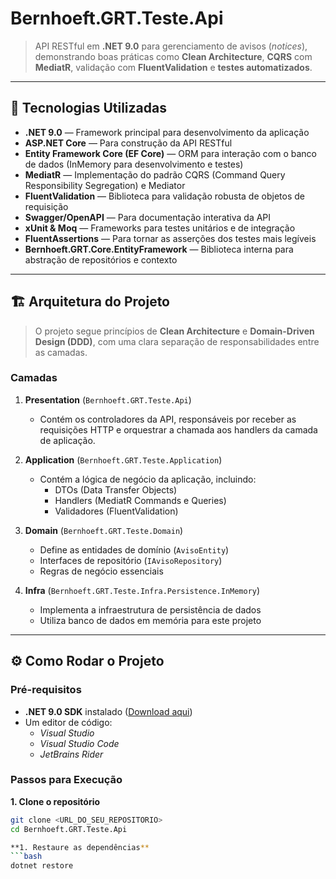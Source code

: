 # Bernhoeft.GRT.Teste.Api

> API RESTful em **.NET 9.0** para gerenciamento de avisos (*notices*), demonstrando boas práticas como **Clean Architecture**, **CQRS** com **MediatR**, validação com **FluentValidation** e **testes automatizados**.

---

## 🚀 Tecnologias Utilizadas

- **.NET 9.0** — Framework principal para desenvolvimento da aplicação
- **ASP.NET Core** — Para construção da API RESTful
- **Entity Framework Core (EF Core)** — ORM para interação com o banco de dados (InMemory para desenvolvimento e testes)
- **MediatR** — Implementação do padrão CQRS (Command Query Responsibility Segregation) e Mediator
- **FluentValidation** — Biblioteca para validação robusta de objetos de requisição
- **Swagger/OpenAPI** — Para documentação interativa da API
- **xUnit & Moq** — Frameworks para testes unitários e de integração
- **FluentAssertions** — Para tornar as asserções dos testes mais legíveis
- **Bernhoeft.GRT.Core.EntityFramework** — Biblioteca interna para abstração de repositórios e contexto

---

## 🏗️ Arquitetura do Projeto

> O projeto segue princípios de **Clean Architecture** e **Domain-Driven Design (DDD)**, com uma clara separação de responsabilidades entre as camadas.

### Camadas

1. **Presentation** (`Bernhoeft.GRT.Teste.Api`)
   - Contém os controladores da API, responsáveis por receber as requisições HTTP e orquestrar a chamada aos handlers da camada de aplicação.

2. **Application** (`Bernhoeft.GRT.Teste.Application`)
   - Contém a lógica de negócio da aplicação, incluindo:
     - DTOs (Data Transfer Objects)
     - Handlers (MediatR Commands e Queries)
     - Validadores (FluentValidation)

3. **Domain** (`Bernhoeft.GRT.Teste.Domain`)
   - Define as entidades de domínio (`AvisoEntity`)
   - Interfaces de repositório (`IAvisoRepository`)
   - Regras de negócio essenciais

4. **Infra** (`Bernhoeft.GRT.Teste.Infra.Persistence.InMemory`)
   - Implementa a infraestrutura de persistência de dados
   - Utiliza banco de dados em memória para este projeto

---

## ⚙️ Como Rodar o Projeto

### Pré-requisitos

- **.NET 9.0 SDK** instalado ([Download aqui](https://dotnet.microsoft.com/download))
- Um editor de código:
  - *Visual Studio*
  - *Visual Studio Code*
  - *JetBrains Rider*

### Passos para Execução

**1. Clone o repositório**
```bash
git clone <URL_DO_SEU_REPOSITORIO>
cd Bernhoeft.GRT.Teste.Api

**1. Restaure as dependências**
```bash
dotnet restore

